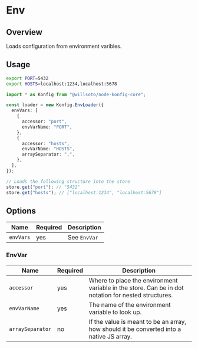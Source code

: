 # Env

## Overview

Loads configuration from environment varibles.

## Usage

```bash
export PORT=5432
export HOSTS=localhost:1234,localhost:5678
```

```typescript
import * as Konfig from "@willsoto/node-konfig-core";

const loader = new Konfig.EnvLoader({
  envVars: [
    {
      accessor: "port",
      envVarName: "PORT",
    },
    {
      accessor: "hosts",
      envVarName: "HOSTS",
      arraySeparator: ",",
    },
  ],
});

// Loads the following structure into the store
store.get("port"); // "5432"
store.get("hosts"); // ["localhost:1234", "localhost:5678"]
```

## Options

| Name      | Required | Description  |
| --------- | -------- | ------------ |
| `envVars` | yes      | See `EnvVar` |

### EnvVar

| Name             | Required | Description                                                                                         |
| ---------------- | -------- | --------------------------------------------------------------------------------------------------- |
| `accessor`       | yes      | Where to place the environment variable in the store. Can be in dot notation for nested structures. |
| `envVarName`     | yes      | The name of the environment variable to look up.                                                    |
| `arraySeparator` | no       | If the value is meant to be an array, how should it be converted into a native JS array.            |
